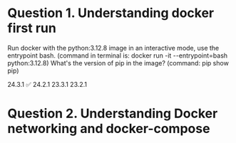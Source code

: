 # Question 1. Understanding docker first run
Run docker with the python:3.12.8 image in an interactive mode, use the entrypoint bash.
(command in terminal is: docker run -it --entrypoint=bash python:3.12.8)
What's the version of pip in the image? (command: pip show pip)

24.3.1 ✅
24.2.1
23.3.1
23.2.1

# Question 2. Understanding Docker networking and docker-compose
